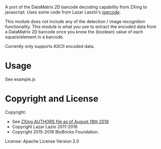 
A port of the DataMatrix 2D barcode decoding capability from ZXing to javascript. Uses some code from Lazar Laszlo's [jsqrcode](https://github.com/LazarSoft/jsqrcode).

This module does not include any of the detection / image recognition functionality. This module is what you use to extract the encoded data from a DataMatrix 2D barcode once you know the (boolean) value of each square/element in a barcode.

Currently only supports ASCII encoded data.

# Usage

See example.js

# Copyright and License

Copyright: 

* See [ZXing AUTHORS file as of August 18th 2016](https://github.com/zxing/zxing/blob/9cf93792d429ab397e5d52a9482b9f3308dd1de7/AUTHORS)
* Copyright Lazar Lazlo 2011-2016
* Copyright 2015-2016 BioBricks Foundation.

License: Apache License Version 2.0